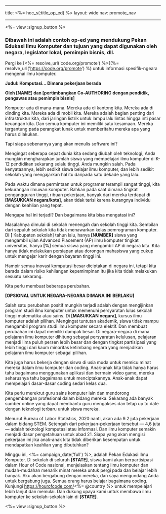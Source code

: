 * * *

title: <%= hoc_s(:title_op_ed) %> layout: wide nav: promote_nav

* * *

<%= view :signup_button %>

### Dibawah ini adalah contoh op-ed yang mendukung Pekan Edukasi Ilmu Komputer dan tujuan yang dapat digunakan oleh negara, legislator lokal, pemimpin bisnis, dll.

  


Pergi ke [<%= resolve_url('code.org/promote') %>](%= resolve_url('https://code.org/promote') %) untuk informasi spesifik-ngeara mengenai ilmu komputer.

**Judul: Komputasi... Dimana pekerjaan berada**

**Oleh [NAME] dan [pertimbangkan Co-AUTHORING dengan pendidik, pengawas atau pemimpin bisnis]**

Komputer ada di mana-mana. Mereka ada di kantong kita. Mereka ada di dinding kita. Mereka ada di mobil kita. Mereka adalah bagian penting dari infrastruktur kita, dari jaringan listrik untuk lampu lalu lintas hingga inti pasar keuangan kita. Dan semua komputer ini memiliki satu kesamaan. Mereka tergantung pada perangkat lunak untuk memberitahu mereka apa yang harus dilakukan.

Tapi siapa sebenarnya yang akan menulis software ini?

Mengingat seberapa cepat dunia kita sedang diubah oleh teknologi, Anda mungkin mengharapkan jumlah siswa yang mempelajari ilmu komputer di K-12 pendidikan sekarang selalu tinggi. Anda mungkin salah. Pada kenyataannya, lebih sedikit siswa belajar ilmu komputer, dan lebih sedikit sekolah yang mengajarkan hal itu daripada satu dekade yang lalu.

Pada waktu dimana permintaan untuk programer terampil sangat tinggi, kita kekurangan ilmuwan komputer. Bahkan pada saat dimana tingkat pengangguran tinggi, ribuan pekerjaan, banyak dari mereka terdapat di **[MASUKKAN negara/kota]**, akan tidak terisi karena kurangnya individu dengan keahlian yang tepat.

Mengapa hal ini terjadi? Dan bagaimana kita bisa mengatasi ini?

Masalahnya dimulai di sekolah menengah dan sekolah tinggi kita. Sembilan dari sepuluh sekolah kita tidak menawarkan kelas pemrograman komputer. Di **[** Kabupaten sekolah] tahun lalu, hanya **[NUMBER]** siswa yang mengambil ujian Advanced Placement (AP) ilmu komputer tingkat universitas, hanya **[%]** semua siswa yang mengambil AP di negara kita. Kita hanya tidak melakukan persiapan atau dorongan mahasiswa yang cukup untuk mengejar karir dengan bayaran tinggi ini.

Hampir semua inovasi komputasi besar diciptakan di negara ini, tetapi kita berada dalam risiko kehilangan kepemimpinan itu jika kita tidak melakukan sesuatu sekarang.

Kita perlu membuat beberapa perubahan.

**[OPSIONAL UNTUK NEGARA-NEGARA DIMANA INI BERLAKU]**

Salah satu perubahan positif mungkin terjadi adalah dengan mengijinkan program studi ilmu komputer untuk memenuhi persyaratan lulus sekolah tinggi matematika atau sains. Di **[MASUKKAN negara]**, kursus ilmu komputer adalah pilihan. Mengingat tuntutan akademik, siswa tidak mampu mengambil program studi ilmu komputer secara elektif. Dan membuat perubahan ini dapat memiliki dampak besar. Di negara-negara di mana pelajaran ilmu komputer dihitung sebagai persyaratan kelulusan, pelajaran menjadi lima puluh persen lebih besar dan dengan tingkat partisipasi yang lebih tinggi dari kaum minoritas ketimbang negara yang menjadikan pelajaran ilmu komputer sebagai pilihan.

Kita juga harus bekerja dengan siswa di usia muda untuk memicu minat mereka dalam ilmu komputer dan coding. Anak-anak kita tidak hanya harus tahu bagaimana menggunakan aplikasi dan bermain video game, mereka seharusnya tahu bagaimana untuk menciptakannya. Anak-anak dapat mempelajari dasar-dasar coding sedari kelas dua.

Kita perlu merekrut guru sains komputer lain dan mendorong pengembangan profesional dalam bidang mereka. Sekarang ada banyak sumber online yang dapat membantu guru mengakses dan tetap up to date dengan teknologi terbaru untuk siswa mereka.

Menurut Bureau of Labor Statistics, 2020 nanti, akan ada 9.2 juta pekerjaan dalam bidang STEM. Setengah dari pekerjaan-pekerjaan tersebut — 4,6 juta — adalah teknologi komputasi atau informasi. Dan ilmu komputer semakin menjadi dasar pengetahuan untuk abad 21. Siapa yang akan mengisi pekerjaan ini jika anak-anak kita tidak diberikan kesempatan untuk mendapatkan keahlian yang dibutuhkan?

Minggu ini, <%= campaign_date('full') %>, adalah Pekan Edukasi Ilmu Komputer. Di sekolah di seluruh **[STATE]**, siswa kami akan berpartisipasi dalam Hour of Code nasional, menjelaskan tentang ilmu komputer dan mudah-mudahan menarik minat mereka untuk pergi pada dan belajar lebih banyak. Aku akan bergabung dengan mereka, dan saya mengundang Anda untuk bergabung juga. Semua orang harus belajar bagaimana coding. Kunjungi https://hourofcode.com/<%= @country %> untuk mempelajari lebih lanjut dan memulai. Dan dukung upaya kami untuk membawa ilmu komputer ke sekolah-sekolah lain di **[STATE]**.

<%= view :signup_button %>